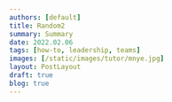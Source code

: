 ```yaml
---
authors: [default]
title: Random2
summary: Summary
date: 2022.02.06
tags: [how-to, leadership, teams]
images: [/static/images/tutor/mnye.jpg]
layout: PostLayout
draft: true
blog: true
---
```

